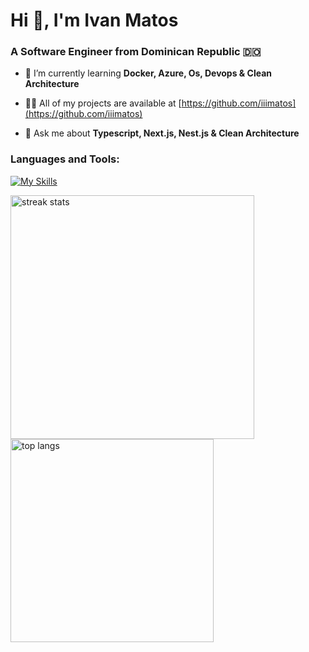 <h1>Hi 👋, I'm Ivan Matos</h1>
<h3>A Software Engineer from Dominican Republic 🇩🇴</h3>

- 🌱 I’m currently learning **Docker, Azure, Os, Devops & Clean Architecture**

- 👨‍💻 All of my projects are available at [https://github.com/iiimatos](https://github.com/iiimatos)

- 💬 Ask me about **Typescript, Next.js, Nest.js & Clean Architecture**

<h3 align="left">Languages and Tools:</h3>

[![My Skills](https://skillicons.dev/icons?i=cs,js,ts,html,css,docker,dotnet,react,nextjs,nodejs,nestjs,tailwind,postgresql,vscode,git)](https://skillicons.dev)

<img width=390 src="https://streak-stats.demolab.com/?user=iiimatos&count_private=true&theme=react&border_radius=10" alt="streak stats"/>
<img width=325 align="center" src="https://github-readme-stats-salesp07.vercel.app/api/top-langs/?username=iiimatos&hide=HTML&langs_count=8&layout=compact&theme=react&border_radius=10&size_weight=0.5&count_weight=0.5&exclude_repo=github-readme-stats" alt="top langs" />
